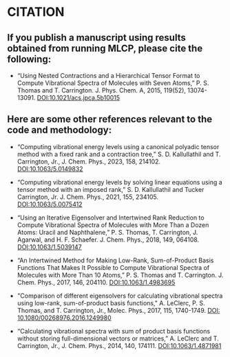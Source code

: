 
# CITATION

## If you publish a manuscript using results obtained from running MLCP, please cite the following:

- “Using Nested Contractions and a Hierarchical Tensor Format to Compute Vibrational Spectra of Molecules with Seven Atoms,”
P. S. Thomas and T. Carrington. J. Phys. Chem. A, 2015, 119(52), 13074-13091.
[DOI:10.1021/acs.jpca.5b10015](https://doi.org/10.1021/acs.jpca.5b10015)

## Here are some other references relevant to the code and methodology:

- “Computing vibrational energy levels using a canonical polyadic tensor method with a fixed rank and a contraction tree,”
S. D. Kallullathil and T. Carrington, Jr., J. Chem. Phys., 2023, 158, 214102.
[DOI:10.1063/5.0149832](https://doi.org/10.1063/5.0149832)

- “Computing vibrational energy levels by solving linear equations using a tensor method with an imposed rank,”
S. D. Kallullathil and Tucker Carrington, Jr. J. Chem. Phys., 2021, 155, 234105.
[DOI:10.1063/5.0075412](https://doi.org/10.1063/5.0075412)

- “Using an Iterative Eigensolver and Intertwined Rank Reduction to Compute Vibrational Spectra of Molecules with More Than a Dozen Atoms: Uracil and Naphthalene,”
P. S. Thomas, T. Carrington, J. Agarwal, and H. F. Schaefer. J. Chem. Phys., 2018, 149, 064108.
[DOI:10.1063/1.5039147](https://doi.org/10.1063/1.5039147)

- “An Intertwined Method for Making Low-Rank, Sum-of-Product Basis Functions That Makes It Possible to Compute Vibrational Spectra of Molecules with More Than 10 Atoms,”
P. S. Thomas and T. Carrington. J. Chem. Phys., 2017, 146, 204110.
[DOI:10.1063/1.4983695](https://doi.org/10.1063/1.4983695)

- "Comparison of different eigensolvers for calculating vibrational spectra using low-rank, sum-of-product basis functions,"
A. LeClerc, P. S. Thomas, and T. Carrington, Jr., Molec. Phys., 2017, 115, 1740-1749.
[DOI: 10.1080/00268976.2016.1249980](https://doi.org/10.1080/00268976.2016.1249980)

- “Calculating vibrational spectra with sum of product basis functions without storing full-dimensional vectors or matrices,”
A. LeClerc and T. Carrington, Jr., J. Chem. Phys., 2014, 140, 174111.
[DOI:10.1063/1.4871981](https://doi.org/10.1063/1.4871981)

